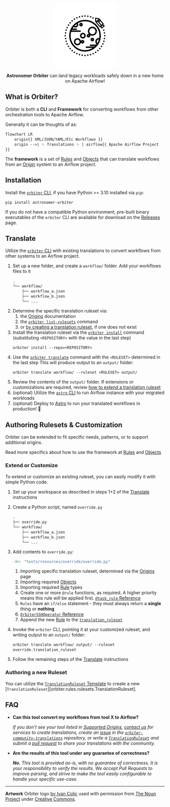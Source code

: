 <!--suppress HtmlDeprecatedAttribute -->
<p align="center">
  <img
    width="200px" height="200px"
    src="./orbiter.svg"
    alt="Logo of Spaceship Orbiting a Planet"
  />
</p>
<p align="center">
  <b>Astronomer Orbiter</b> can land legacy workloads safely down in a new home on Apache Airflow!
</p>

## What is Orbiter?
Orbiter is both a **CLI** and **Framework** for converting workflows
from other orchestration tools to Apache Airflow.

Generally it can be thoughts of as:
```mermaid
flowchart LR
    origin{{ XML/JSON/YAML/Etc Workflows }}
    origin -->| ✨ Translations ✨ | airflow{{ Apache Airflow Project }}
```
The **framework** is a set of [Rules](./Rules_and_Rulesets/index.md) and [Objects](./objects/index.md) that can translate workflows
from an [Origin](./origins.md) system to an Airflow project.

## Installation

Install the [`orbiter` CLI](./cli.md), if you have Python >= 3.10 installed via `pip`:
```shell
pip install astronomer-orbiter
```
If you do not have a compatible Python environment, pre-built binary executables of the `orbiter` CLI
are available for download on the [Releases](https://github.com/astronomer/orbiter/releases) page.

## Translate
Utilize the [`orbiter` CLI](./cli.md) with existing translations to convert workflows
from other systems to an Airflow project.

1. Set up a new folder, and create a `workflow/` folder. Add your workflows files to it
    ```shell
    .
    └── workflow/
        ├── workflow_a.json
        ├── workflow_b.json
        └── ...
    ```
2. Determine the specific translation ruleset via:
    1. the [Origins](./origins.md) documentation
    2. the [`orbiter list-rulesets`](./cli.md#list-rulesets) command
    3. or [by creating a translation ruleset](#authoring-rulesets-customization), if one does not exist
3. Install the translation ruleset via the [`orbiter install`](./cli.md#install) command (substituting `<REPOSITORY>` with the value in the last step)
    ```shell
    orbiter install --repo=<REPOSITORY>
    ```
4. Use the [`orbiter translate`](./cli.md#translate) command with the `<RULESET>` determined in the last step
   This will produce output to an `output/` folder:
    ```shell
    orbiter translate workflow/ --ruleset <RULESET> output/
    ```
5. Review the contents of the `output/` folder. If extensions or customizations are required, review
    [how to extend a translation ruleset](#extend-or-customize)
6. (optional) Utilize the [`astro` CLI](https://www.astronomer.io/docs/astro/cli/overview)
    to run Airflow instance with your migrated workloads
7. (optional) Deploy to [Astro](https://www.astronomer.io/try-astro/) to run your translated workflows in production! 🚀

## Authoring Rulesets & Customization
Orbiter can be extended to fit specific needs, patterns, or to support additional origins.

Read more specifics about how to use the framework at [Rules](./Rules_and_Rulesets/index.md) and [Objects](./objects/index.md)

### Extend or Customize
To extend or customize an existing ruleset, you can easily modify it with simple Python code.

1. Set up your workspace as described in steps 1+2 of the [Translate](#translate) instructions
2. Create a Python script, named `override.py`
    ```shell
    .
    ├── override.py
    └── workflow/
        ├── workflow_a.json
        ├── workflow_b.json
        └── ...
    ```
3. Add contents to `override.py`:
    ```python title="override.py" linenums="1"
    -8<- "tests/resources/override/override.py"
    ```
    1. Importing specific translation ruleset, determined via the [Origins](origins.md) page
    2. Importing required [Objects](./objects/index.md)
    3. Importing required [Rule](./Rules_and_Rulesets/index.md) types
    4. Create one or more `@rule` functions, as required. A higher priority means this rule will be applied first.
        [`@task_rule` Reference](./Rules_and_Rulesets/rules.md#orbiter.rules.TaskRule)
    5. `Rules` have an `if/else` statement - they must always return a **single** thing or **nothing**
    6. [`OrbiterSSHOperator` Reference](./objects/Tasks/Operators_and_Callbacks/operators.md#orbiter.objects.operators.ssh.OrbiterSSHOperator)
    7. Append the new [Rule](./Rules_and_Rulesets/index.md)
       to the [`translation_ruleset`](./Rules_and_Rulesets/rulesets.md#orbiter.rules.rulesets.TranslationRuleset)

4. Invoke the `orbiter` CLI, pointing it at your customized ruleset, and writing output to an `output/` folder:
    ```shell
    orbiter translate workflow/ output/ --ruleset override.translation_ruleset
    ```
5. Follow the remaining steps of the [Translate](#translate) instructions

### Authoring a new Ruleset

You can utilize the [`TranslationRuleset` Template](./Rules_and_Rulesets/template.md)
to create a new [`TranslationRuleset`][orbiter.rules.rulesets.TranslationRuleset].

## FAQ
- **Can this tool convert my workflows from tool X to Airflow?**

    _If you don't see your tool listed in [Supported Origins](./origins.md),
    [contact us](https://www.astronomer.io/contact/) for services to create translations,
    create an [issue](https://github.com/astronomer/orbiter-community-translations/issues/new/)
    in the [`orbiter-community-translations`](https://github.com/astronomer/orbiter-community-translations) repository, or write a [`TranslationRuleset`](./Rules_and_Rulesets/template.md) and submit a
    [pull request](https://github.com/astronomer/orbiter-community-translations/pulls/)
    to share your translations with the community._

- **Are the results of this tool under any guarantee of correctness?**

    _**No.** This tool is provided as-is, with no guarantee of correctness.
    It is your responsibility to verify the results.
    We accept Pull Requests to improve parsing,
    and strive to make the tool easily configurable to handle your specific use-case._

---

**Artwork**
Orbiter logo [by Ivan Colic](https://thenounproject.com/Ivanisawesome/) used with permission
from [The Noun Project](https://thenounproject.com/icon/lunar-orbiter-196219/)
under [Creative Commons](https://creativecommons.org/licenses/by/3.0/us/legalcode).
